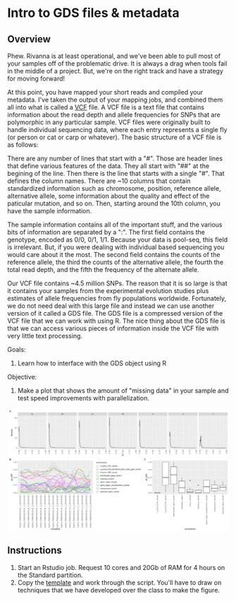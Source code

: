 # **Intro to GDS files & metadata**

## Overview
Phew. Rivanna is at least operational, and we've been able to pull most of your samples off of the problematic drive. It is always a drag when tools fail in the middle of a project. But, we're on the right track and have a strategy for moving forward!

At this point, you have mapped your short reads and compiled your metadata. I've taken the output of your mapping jobs, and combined them all into what is called a [VCF](https://en.wikipedia.org/wiki/Variant_Call_Format) file. A VCF file is a text file that contains information about the read depth and allele frequencies for SNPs that are polymorphic in any particular sample. VCF files were originally built to handle individual sequencing data, where each entry represents a single fly (or person or cat or carp or whatever). The basic structure of a VCF file is as follows:

There are any number of lines that start with a "#". Those are header lines that define various features of the data. They all start with "##" at the begining of the line. Then there is the line that starts with a single "#". That defines the column names. There are ~10 columns that contain standardized information such as chromosome, position, reference allele, alternative allele, some information about the quality and effect of the paticular mutation, and so on. Then, starting around the 10th column, you have the sample information.

The sample information contains all of the important stuff, and the various bits of information are separated by a ":". The first field contains the genotype, encoded as 0/0, 0/1, 1/1. Because your data is pool-seq, this field is irrelevant. But, if you were dealing with individual based sequencing you would care about it the most. The second field contains the counts of the reference allele, the third the counts of the alternative allele, the fourth the total read depth, and the fifth the frequency of the alternate allele.

Our VCF file contains ~4.5 million SNPs. The reason that it is so large is that it contains your samples from the experimental evolution studies plus estimates of allele frequencies from fly populations worldwide. Fortunately, we do not need deal with this large file and instead we can use another version of it called a GDS file. The GDS file is a compressed version of the VCF file that we can work with using R. The nice thing about the GDS file is that we can access various pieces of information inside the VCF file with very little text processing.


Goals:
1. Learn how to interface with the GDS object using R

Objective:
1. Make a plot that shows the amount of "missing data" in your sample and test speed improvements with parallelization.
<p align="center">
  <img src="/Module_6/images/gds_plot.jpeg" width="1000"/>
</p>


## Instructions
1. Start an Rstudio job. Request 10 cores and 20Gb of RAM for 4 hours on the Standard partition.
2. Copy the [template](/Module_5/gds_intro_template.R) and work through the script. You'll have to draw on techniques that we have developed over the class to make the figure.
